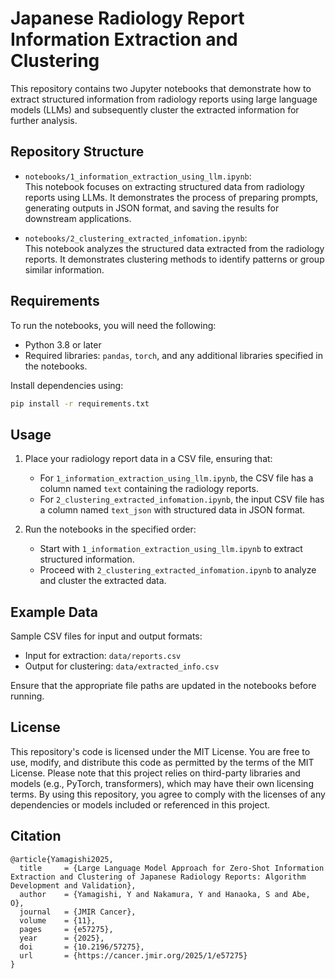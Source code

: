 # Japanese Radiology Report Information Extraction and Clustering

This repository contains two Jupyter notebooks that demonstrate how to extract structured information from radiology reports using large language models (LLMs) and subsequently cluster the extracted information for further analysis.

## Repository Structure

- `notebooks/1_information_extraction_using_llm.ipynb`:  
  This notebook focuses on extracting structured data from radiology reports using LLMs. It demonstrates the process of preparing prompts, generating outputs in JSON format, and saving the results for downstream applications.

- `notebooks/2_clustering_extracted_infomation.ipynb`:  
  This notebook analyzes the structured data extracted from the radiology reports. It demonstrates clustering methods to identify patterns or group similar information.

## Requirements

To run the notebooks, you will need the following:
- Python 3.8 or later
- Required libraries: `pandas`, `torch`, and any additional libraries specified in the notebooks.

Install dependencies using:
```bash
pip install -r requirements.txt
```

## Usage

1. Place your radiology report data in a CSV file, ensuring that:
   - For `1_information_extraction_using_llm.ipynb`, the CSV file has a column named `text` containing the radiology reports.
   - For `2_clustering_extracted_infomation.ipynb`, the input CSV file has a column named `text_json` with structured data in JSON format.

2. Run the notebooks in the specified order:
   - Start with `1_information_extraction_using_llm.ipynb` to extract structured information.
   - Proceed with `2_clustering_extracted_infomation.ipynb` to analyze and cluster the extracted data.

## Example Data

Sample CSV files for input and output formats:
- Input for extraction: `data/reports.csv`
- Output for clustering: `data/extracted_info.csv`

Ensure that the appropriate file paths are updated in the notebooks before running.

## License

This repository's code is licensed under the MIT License. You are free to use, modify, and distribute this code as permitted by the terms of the MIT License.
Please note that this project relies on third-party libraries and models (e.g., PyTorch, transformers), which may have their own licensing terms. By using this repository, you agree to comply with the licenses of any dependencies or models included or referenced in this project.

## Citation

```
@article{Yamagishi2025,
  title     = {Large Language Model Approach for Zero-Shot Information Extraction and Clustering of Japanese Radiology Reports: Algorithm Development and Validation},
  author    = {Yamagishi, Y and Nakamura, Y and Hanaoka, S and Abe, O},
  journal   = {JMIR Cancer},
  volume    = {11},
  pages     = {e57275},
  year      = {2025},
  doi       = {10.2196/57275},
  url       = {https://cancer.jmir.org/2025/1/e57275}
}
```
